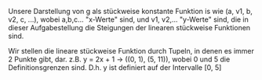 Unsere Darstellung von g als stückweise konstante Funktion is wie (a, v1, b, v2, c, ...), wobei a,b,c... "x-Werte" sind, und v1, v2,... "y-Werte" sind, die in dieser Aufgabestellung die Steigungen der linearen stückweise Funktionen sind. 


Wir stellen die lineare stückweise Funktion durch Tupeln, in denen es immer 2 Punkte gibt, dar.
z.B. y = 2x + 1  -> ((0, 1), (5, 11)), wobei 0 und 5 die Definitionsgrenzen sind. D.h. y ist definiert auf der Intervalle [0, 5]

